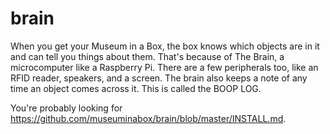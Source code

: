 # brain
When you get your Museum in a Box, the box knows which objects are in it and can tell you things about them. That's because of The Brain, a microcomputer like a Raspberry Pi. There are a few peripherals too, like an RFID reader, speakers, and a screen. The brain also keeps a note of any time an object comes across it. This is called the BOOP LOG.

You're probably looking for https://github.com/museuminabox/brain/blob/master/INSTALL.md.
